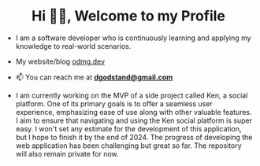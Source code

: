 <h1 align="center">Hi 👋🏾, Welcome to my Profile</h1>

- I am a software developer who is continuously learning and applying my knowledge to real-world scenarios.

- My website/blog [odmg.dev](https://odmg.dev/)
- 📫 You can reach me at **dgodstand@gmail.com**
  
- I am currently working on the MVP of a side project called Ken, a social platform. One of its primary goals is to offer a seamless user experience, emphasizing ease of use along with other valuable features. I aim to ensure that navigating and using the Ken social platform is super easy. I won't set any estimate for the development of this application, but I hope to finish it by the end of 2024. The progress of developing the web application has been challenging but great so far. The repository will also remain private for now.

